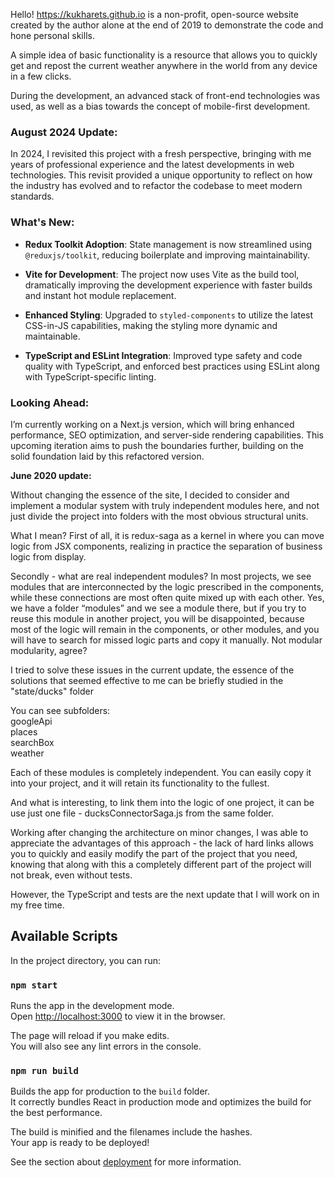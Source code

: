 Hello! https://kukharets.github.io is a non-profit, open-source website created by the author alone at the end of 2019 to demonstrate the code and hone personal skills.

A simple idea of basic functionality is a resource that allows you to quickly get and repost the current weather anywhere in the world from any device in a few clicks.

During the development, an advanced stack of front-end technologies was used, as well as a bias towards the concept of mobile-first development.
### August 2024 Update:

In 2024, I revisited this project with a fresh perspective, bringing with me years of professional experience and the latest developments in web technologies. This revisit provided a unique opportunity to reflect on how the industry has evolved and to refactor the codebase to meet modern standards.

### What's New:

- **Redux Toolkit Adoption**: State management is now streamlined using `@reduxjs/toolkit`, reducing boilerplate and improving maintainability.

- **Vite for Development**: The project now uses Vite as the build tool, dramatically improving the development experience with faster builds and instant hot module replacement.

- **Enhanced Styling**: Upgraded to `styled-components` to utilize the latest CSS-in-JS capabilities, making the styling more dynamic and maintainable.

- **TypeScript and ESLint Integration**: Improved type safety and code quality with TypeScript, and enforced best practices using ESLint along with TypeScript-specific linting.

### Looking Ahead:

I’m currently working on a Next.js version, which will bring enhanced performance, SEO optimization, and server-side rendering capabilities. This upcoming iteration aims to push the boundaries further, building on the solid foundation laid by this refactored version.

**June 2020 update:**

Without changing the essence of the site, I decided to consider and implement a modular system with truly independent modules here, and not just divide the project into folders with the most obvious structural units.

What I mean? First of all, it is redux-saga as a kernel in where you can move logic from JSX components, realizing in practice the separation of business logic from display.

Secondly - what are real independent modules? In most projects, we see modules that are interconnected by the logic prescribed in the components, while these connections are most often quite mixed up with each other. Yes, we have a folder “modules” and we see a module there, but if you try to reuse this module in another project, you will be disappointed, because most of the logic will remain in the components, or other modules, and you will have to search for missed logic parts and copy it manually. Not modular modularity, agree?

I tried to solve these issues in the current update, the essence of the solutions that seemed effective to me can be briefly studied in the "state/ducks" folder

You can see subfolders:<br>
googleApi <br>
places <br>
searchBox <br>
weather<br>

Each of these modules is completely independent. You can easily copy it into your project, and it will retain its functionality to the fullest.

And what is interesting, to link them into the logic of one project, it can be use just one file - ducksConnectorSaga.js from the same folder.

Working after changing the architecture on minor changes, I was able to appreciate the advantages of this approach - the lack of hard links allows you to quickly and easily modify the part of the project that you need, knowing that along with this a completely different part of the project will not break, even without tests.

However, the TypeScript and tests are the next update that I will work on in my free time.

## Available Scripts

In the project directory, you can run:

### `npm start`

Runs the app in the development mode.<br>
Open [http://localhost:3000](http://localhost:3000) to view it in the browser.

The page will reload if you make edits.<br>
You will also see any lint errors in the console.

### `npm run build`

Builds the app for production to the `build` folder.<br>
It correctly bundles React in production mode and optimizes the build for the best performance.

The build is minified and the filenames include the hashes.<br>
Your app is ready to be deployed!

See the section about [deployment](https://facebook.github.io/create-react-app/docs/deployment) for more information.


